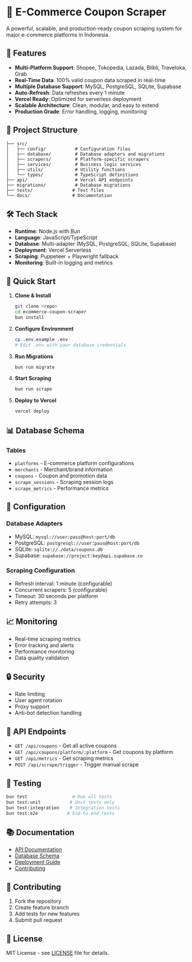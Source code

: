 # 🛒 E-Commerce Coupon Scraper

A powerful, scalable, and production-ready coupon scraping system for major e-commerce platforms in Indonesia.

## 🚀 Features

- **Multi-Platform Support**: Shopee, Tokopedia, Lazada, Blibli, Traveloka, Grab
- **Real-Time Data**: 100% valid coupon data scraped in real-time
- **Multiple Database Support**: MySQL, PostgreSQL, SQLite, Supabase
- **Auto-Refresh**: Data refreshes every 1 minute
- **Vercel Ready**: Optimized for serverless deployment
- **Scalable Architecture**: Clean, modular, and easy to extend
- **Production Grade**: Error handling, logging, monitoring

## 📁 Project Structure

```
├── src/
│   ├── config/           # Configuration files
│   ├── database/         # Database adapters and migrations
│   ├── scrapers/         # Platform-specific scrapers
│   ├── services/         # Business logic services
│   ├── utils/            # Utility functions
│   └── types/            # TypeScript definitions
├── api/                  # Vercel API endpoints
├── migrations/           # Database migrations
├── tests/               # Test files
└── docs/                # Documentation
```

## 🛠️ Tech Stack

- **Runtime**: Node.js with Bun
- **Language**: JavaScript/TypeScript
- **Database**: Multi-adapter (MySQL, PostgreSQL, SQLite, Supabase)
- **Deployment**: Vercel Serverless
- **Scraping**: Puppeteer + Playwright fallback
- **Monitoring**: Built-in logging and metrics

## 🚀 Quick Start

1. **Clone & Install**
   ```bash
   git clone <repo>
   cd ecommerce-coupon-scraper
   bun install
   ```

2. **Configure Environment**
   ```bash
   cp .env.example .env
   # Edit .env with your database credentials
   ```

3. **Run Migrations**
   ```bash
   bun run migrate
   ```

4. **Start Scraping**
   ```bash
   bun run scrape
   ```

5. **Deploy to Vercel**
   ```bash
   vercel deploy
   ```

## 📊 Database Schema

### Tables
- `platforms` - E-commerce platform configurations
- `merchants` - Merchant/brand information
- `coupons` - Coupon and promotion data
- `scrape_sessions` - Scraping session logs
- `scrape_metrics` - Performance metrics

## 🔧 Configuration

### Database Adapters
- MySQL: `mysql://user:pass@host:port/db`
- PostgreSQL: `postgresql://user:pass@host:port/db`
- SQLite: `sqlite://./data/coupons.db`
- Supabase: `supabase://project:key@api.supabase.co`

### Scraping Configuration
- Refresh interval: 1 minute (configurable)
- Concurrent scrapers: 5 (configurable)
- Timeout: 30 seconds per platform
- Retry attempts: 3

## 📈 Monitoring

- Real-time scraping metrics
- Error tracking and alerts
- Performance monitoring
- Data quality validation

## 🔒 Security

- Rate limiting
- User agent rotation
- Proxy support
- Anti-bot detection handling

## 📝 API Endpoints

- `GET /api/coupons` - Get all active coupons
- `GET /api/coupons/platform/:platform` - Get coupons by platform
- `GET /api/metrics` - Get scraping metrics
- `POST /api/scrape/trigger` - Trigger manual scrape

## 🧪 Testing

```bash
bun test                 # Run all tests
bun test:unit           # Unit tests only
bun test:integration    # Integration tests
bun test:e2e           # End-to-end tests
```

## 📚 Documentation

- [API Documentation](./docs/api.md)
- [Database Schema](./docs/database.md)
- [Deployment Guide](./docs/deployment.md)
- [Contributing](./docs/contributing.md)

## 🤝 Contributing

1. Fork the repository
2. Create feature branch
3. Add tests for new features
4. Submit pull request

## 📄 License

MIT License - see [LICENSE](./LICENSE) file for details.